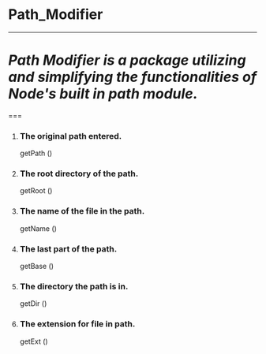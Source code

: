 # Path_Modifier
---
# *Path Modifier is a package utilizing and simplifying the functionalities of Node's built in path module.*

===

1. ### The original path entered.

    getPath ()

2. ### The root directory of the path.

    getRoot ()

3. ### The name of the file in the path.

    getName ()

4. ### The last part of the path.

    getBase ()

5. ### The directory the path is in.

    getDir ()

6. ### The extension for file in path.

    getExt ()
